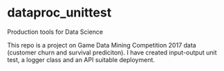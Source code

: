 # dataproc_unittest

Production tools for Data Science

This repo is a project on Game Data Mining Competition 2017 data (customer churn and survival prediciton).
I have created input-output unit test, a logger class and an API suitable deployment. 
